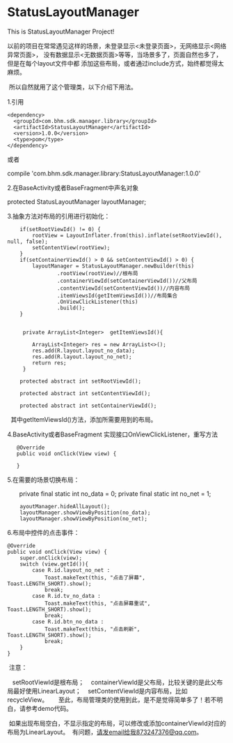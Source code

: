 # StatusLayoutManager
This is StatusLayoutManager Project!

  以前的项目在常常遇见这样的场景，未登录显示<未登录页面>，无网络显示<网络异常页面>，
没有数据显示<无数据页面>等等，当场景多了，页面自然也多了，但是在每个layout文件中都
添加这些布局，或者通过include方式，始终都觉得太麻烦。

  所以自然就用了这个管理类，以下介绍下用法。

1.引用

    <dependency>
      <groupId>com.bhm.sdk.manager.library</groupId>
      <artifactId>StatusLayoutManager</artifactId>
      <version>1.0.0</version>
      <type>pom</type>
    </dependency>

或者

  compile 'com.bhm.sdk.manager.library:StatusLayoutManager:1.0.0'
  
2.在BaseActivity或者BaseFragment中声名对象

  protected StatusLayoutManager layoutManager;
  
3.抽象方法对布局的引用进行初始化：

        if(setRootViewId() != 0) {
            rootView = LayoutInflater.from(this).inflate(setRootViewId(), null, false);
            setContentView(rootView);
        }
        if(setContainerViewId() > 0 && setContentViewId() > 0) {
            layoutManager = StatusLayoutManager.newBuilder(this)
                    .rootView(rootView)//根布局
                    .containerViewId(setContainerViewId())//父布局
                    .contentViewId(setContentViewId())//内容布局
                    .itemViewsId(getItemViewsId())//布局集合
                    .OnViewClickListener(this)
                    .build();
        }
        
        
         private ArrayList<Integer>  getItemViewsId(){
         
            ArrayList<Integer> res = new ArrayList<>();
            res.add(R.layout.layout_no_data);
            res.add(R.layout.layout_no_net);
            return res;
         }

        protected abstract int setRootViewId();

        protected abstract int setContentViewId();

        protected abstract int setContainerViewId();
        
   其中getItemViewsId()方法，添加所需要用到的布局。
  
4.BaseActivity或者BaseFragment 实现接口OnViewClickListener，重写方法
      
       @Override
       public void onClick(View view) {
        
       }
       
5.在需要的场景切换布局：

        private final static int no_data = 0;
        private final static int no_net = 1;
        
        ayoutManager.hideAllLayout();
        layoutManager.showViewByPosition(no_data);
        layoutManager.showViewByPosition(no_net);
        
        
 6.布局中控件的点击事件：
 
    @Override
    public void onClick(View view) {
        super.onClick(view);
        switch (view.getId()){
            case R.id.layout_no_net :
                Toast.makeText(this, "点击了屏幕", Toast.LENGTH_SHORT).show();
                break;
            case R.id.tv_no_data :
                Toast.makeText(this, "点击屏幕重试", Toast.LENGTH_SHORT).show();
                break;
            case R.id.btn_no_data :
                Toast.makeText(this, "点击刷新", Toast.LENGTH_SHORT).show();
                break;
        }
    }
    
    
  注意：
  
    setRootViewId是根布局；
    containerViewId是父布局，比较关键的是此父布局最好使用LinearLayout；
    setContentViewId是内容布局，比如recycleView。
    
  至此，布局管理类的使用到此，是不是觉得简单多了！若不明白，请参考demo代码。
  
  如果出现布局空白，不显示指定的布局，可以修改或添加containerViewId对应的布局为LinearLayout。
  有问题，请发email给我873247376@qq.com。

